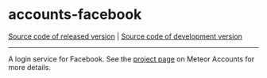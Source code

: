 # accounts-facebook
[Source code of released version](https://github.com/meteor/meteor/tree/master/packages/accounts-facebook) | [Source code of development version](https://github.com/meteor/meteor/tree/devel/packages/accounts-facebook)
***

A login service for Facebook. See the [project page](https://docs.meteor.com/api/accounts) on Meteor Accounts for more details.
